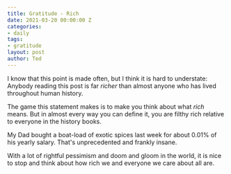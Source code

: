 ```yaml
---
title: Gratitude - Rich
date: 2021-03-20 00:00:00 Z
categories:
- daily
tags:
- gratitude
layout: post
author: Ted
---
```


I know that this point is made often, but I think it is hard to understate: Anybody reading this post is far _richer_ than almost anyone who has lived throughout human history. 

The game this statement makes is to make you think about what _rich_ means. But in almost every way you can define it, you are filthy rich relative to everyone in the history books. 

My Dad bought a boat-load of exotic spices last week for about 0.01% of his yearly salary. That's unprecedented and frankly insane. 

With a lot of rightful pessimism and doom and gloom in the world, it is nice to stop and think about how rich we and everyone we care about all are.
